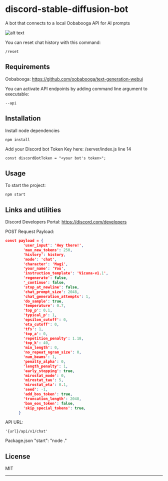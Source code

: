 # discord-stable-diffusion-bot
A bot that connects to a local Oobabooga API for AI prompts 

![alt text](https://i.imgur.com/f2XDbB3.png)

You can reset chat history with this command:

```
/reset
```

## Requirements

Oobabooga:
https://github.com/oobabooga/text-generation-webui

You can activate API endpoints by adding command line argument to executable:
```
--api
```

## Installation

Install node dependencies
```
npm install
```
Add your Discord bot Token Key here:
/server/index.js line 14
```
const discordBotToken = "<your bot's token>";
```

## Usage

To start the project:
```
npm start
```

## Links and utilities

Discord Developers Portal:
https://discord.com/developers

POST Request Payload:
```json
const payload = {
        'user_input': 'Hey there!',
        'max_new_tokens': 250,
        'history': history,
        'mode': 'chat', 
        'character': 'Magi',
        'your_name': 'You',
        'instruction_template': 'Vicuna-v1.1',
        'regenerate': false,
        '_continue': false,
        'stop_at_newline': false,
        'chat_prompt_size': 2048,
        'chat_generation_attempts': 1,
        'do_sample': true,
        'temperature': 0.7,
        'top_p': 0.1,
        'typical_p': 1,
        'epsilon_cutoff': 0,  
        'eta_cutoff': 0,  
        'tfs': 1,
        'top_a': 0,
        'repetition_penalty': 1.18,
        'top_k': 40,
        'min_length': 0,
        'no_repeat_ngram_size': 0,
        'num_beams': 1,
        'penalty_alpha': 0,
        'length_penalty': 1,
        'early_stopping': true,
        'mirostat_mode': 0,
        'mirostat_tau': 5,
        'mirostat_eta': 0.1,
        'seed': -1,
        'add_bos_token': true,
        'truncation_length': 2048,
        'ban_eos_token': false,
        'skip_special_tokens': true,
      }
```

API URL:
```
'{url}/api/v1/chat'
```

Package.json
"start": "node ."

## License

MIT

---
